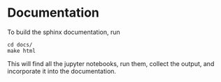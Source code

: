 # Documentation

To build the sphinx documentation, run
```
cd docs/
make html
```
This will find all the jupyter notebooks, run them, collect the output, and incorporate it into the documentation.
